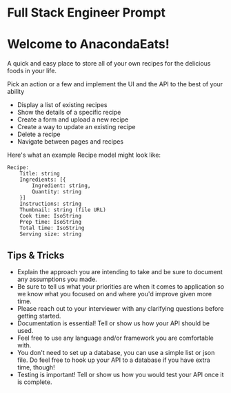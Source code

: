 # Full Stack Engineer Prompt

# Welcome to AnacondaEats!
A quick and easy place to store all of your own recipes for the delicious foods in your life.

Pick an action or a few and implement the UI and the API to the best of your ability 
 - Display a list of existing recipes
 - Show the details of a specific recipe
 - Create a form and upload a new recipe
 - Create a way to update an existing recipe
 - Delete a recipe
 - Navigate between pages and recipes

Here's what an example Recipe model might look like:
```
Recipe:
	Title: string
	Ingredients: [{
		Ingredient: string,
		Quantity: string
	}]
	Instructions: string
	Thumbnail: string (file URL)
	Cook time: IsoString
	Prep time: IsoString
	Total time: IsoString
	Serving size: string
```


## Tips & Tricks
- Explain the approach you are intending to take and be sure to document any assumptions you made. 
- Be sure to tell us what your priorities are when it comes to application so we know what you focused on and where you'd improve given more time.
- Please reach out to your interviewer with any clarifying questions before getting started.
- Documentation is essential! Tell or show us how your API should be used.
- Feel free to use any language and/or framework you are comfortable with.
- You don't need to set up a database, you can use a simple list or json file. Do feel free to hook up your API to a database if you have extra time, though!
- Testing is important! Tell or show us how you would test your API once it is complete.

